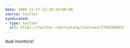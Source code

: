 ```yaml
---
date: 2009-11-17 12:19:24+00:00
source: twitter
syndicated:
- type: twitter
  url: https://twitter.com/roytang/statuses/5794209603/
---
```


dual monitors!